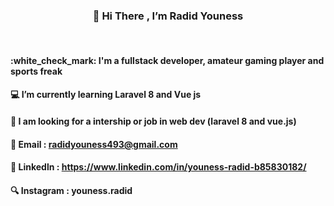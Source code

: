<h3 align="center">  👋 Hi There , I’m Radid Youness  </h3>
       <br>      

<h4> :white_check_mark: I'm a fullstack developer, amateur gaming player and sports freak</h4>
 
 #### :computer:  I’m currently learning Laravel 8 and Vue js 
 #### :pushpin: I am looking for a intership or job in web dev (laravel 8 and vue.js)
 
 #### :e-mail: Email  :     radidyouness493@gmail.com
 #### 🔗       Linkedln :    https://www.linkedin.com/in/youness-radid-b85830182/ 
 #### :mag:	Instagram :   youness.radid
